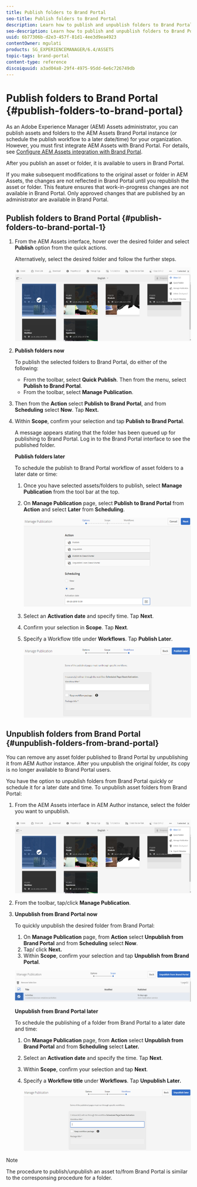 ```yaml
---
title: Publish folders to Brand Portal
seo-title: Publish folders to Brand Portal
description: Learn how to publish and unpublish folders to Brand Portal.
seo-description: Learn how to publish and unpublish folders to Brand Portal.
uuid: 6b77306b-d2e3-457f-81d1-4ee3d9ea4923
contentOwner: mgulati
products: SG_EXPERIENCEMANAGER/6.4/ASSETS
topic-tags: brand-portal
content-type: reference
discoiquuid: a3ad04a8-29f4-4975-95dd-6e6c726749db
---
```


# Publish folders to Brand Portal {#publish-folders-to-brand-portal}

As an Adobe Experience Manager (AEM) Assets administrator, you can publish assets and folders to the AEM Assets Brand Portal instance (or schedule the publish workflow to a later date/time) for your organization. However, you must first integrate AEM Assets with Brand Portal. For details, see [Configure AEM Assets integration with Brand Portal](brand-portal-configuring-integration.md).

After you publish an asset or folder, it is available to users in Brand Portal.

If you make subsequent modifications to the original asset or folder in AEM Assets, the changes are not reflected in Brand Portal until you republish the asset or folder. This feature ensures that work-in-progress changes are not available in Brand Portal. Only approved changes that are published by an administrator are available in Brand Portal.

## Publish folders to Brand Portal {#publish-folders-to-brand-portal-1}

1. From the AEM Assets interface, hover over the desired folder and select **Publish** option from the quick actions.

   Alternatively, select the desired folder and follow the further steps.

   ![publish2bp](assets/publish2bp.png)

1. **Publish folders now**

   To publish the selected folders to Brand Portal, do either of the following:

    * From the toolbar, select **Quick Publish**. Then from the menu, select **Publish to Brand Portal**.
    * From the toolbar, select **Manage Publication**.

1. Then from the **Action** select **Publish to Brand Portal**, and from **Scheduling** select **Now**. Tap **Next.**
1. Within **Scope**, confirm your selection and tap **Publish to Brand Portal**.

   A message appears stating that the folder has been queued up for publishing to Brand Portal. Log in to the Brand Portal interface to see the published folder.

   **Publish folders later**

   To schedule the publish to Brand Portal workflow of asset folders to a later date or time:

    1. Once you have selected assets/folders to publish, select **Manage Publication** from the tool bar at the top.
    1. On **Manage Publication** page, select **Publish to Brand Portal** from **Action** and select **Later** from **Scheduling**.

       ![publishlaterbp](assets/publishlaterbp.png)

    1. Select an **Activation date** and specify time. Tap **Next**.
    1. Confirm your selection in **Scope**. Tap **Next**.
    1. Specify a Workflow title under **Workflows**. Tap **Publish Later**.

       ![manageschedulepub](assets/manageschedulepub.png)

## Unpublish folders from Brand Portal {#unpublish-folders-from-brand-portal}

You can remove any asset folder published to Brand Portal by unpublishing it from AEM Author instance. After you unpublish the original folder, its copy is no longer available to Brand Portal users.

You have the option to unpublish folders from Brand Portal quickly or schedule it for a later date and time. To unpublish asset folders from Brand Portal:

1. From the AEM Assets interface in AEM Author instance, select the folder you want to unpublish.

   ![publish2bp-1](assets/publish2bp-1.png)

1. From the toolbar, tap/click **Manage Publication**.  

1. **Unpublish from Brand Portal now**

   To quickly unpublish the desired folder from Brand Portal:

    1. On **Manage Publication** page, from **Action** select **Unpublish from Brand Portal** and from **Scheduling** select **Now**.
    1. Tap/ click **Next.**
    1. Within **Scope**, confirm your selection and tap **Unpublish from Brand Portal**.

   ![confirm-unpublish](assets/confirm-unpublish.png)

   **Unpublish from Brand Portal later**

   To schedule the publishing of a folder from Brand Portal to a later date and time:

    1. On **Manage Publication** page, from **Action** select **Unpublish from Brand Portal** and from **Scheduling** select **Later.**
    1. Select an **Activation date** and specify the time. Tap **Next**.
    1. Within **Scope**, confirm your selection and tap **Next**.
    1. Specify a **Workflow title** under **Workflows**. Tap **Unpublish Later.**

       ![unpublishworkflows](assets/unpublishworkflows.png)

>[!NOTE]
>
>The procedure to publish/unpublish an asset to/from Brand Portal is similar to the corresponsing procedure for a folder.
